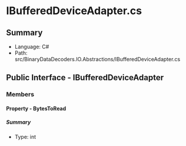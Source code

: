 ﻿# IBufferedDeviceAdapter.cs

## Summary

* Language: C#
* Path: src/BinaryDataDecoders.IO.Abstractions/IBufferedDeviceAdapter.cs

## Public Interface - IBufferedDeviceAdapter

### Members

#### Property - BytesToRead

##### Summary

 * Type: int 

